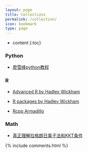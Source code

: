 ```yaml
---
layout: page
title: Collections
permalink: /collection/
icon: bookmark
type: page
---
```


* content
{:toc}

### Python
* [廖雪峰python教程](https://www.liaoxuefeng.com/wiki/1016959663602400)

### R
* [Advanced R by Hadley Wickham](http://adv-r.had.co.nz/Rcpp.html)

* [R packages by Hadley Wickham](http://r-pkgs.had.co.nz/)

* [Rcpp Armadillo](http://arma.sourceforge.net/docs.html#part_classes)

### Math
* [真正理解拉格朗日乘子法和KKT条件](https://www.cnblogs.com/xinchen1111/p/8804858.html)


{% include comments.html %}
